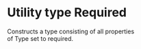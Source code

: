 # Utility type  Required<Type>  

Constructs a type consisting of all properties  
of Type set to required.  
